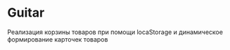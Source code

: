 # Guitar
Реализация корзины товаров при помощи locaStorage и динамическое формирование карточек товаров
